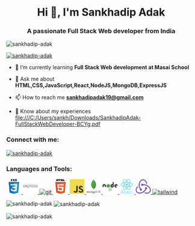<h1 align="center">Hi 👋, I'm Sankhadip Adak</h1>
<h3 align="center">A passionate Full Stack Web developer from India</h3>

<p align="left"> <img src="https://komarev.com/ghpvc/?username=sankhadip-adak&label=Profile%20views&color=0e75b6&style=flat" alt="sankhadip-adak" /> </p>

<p align="left"> <a href="https://github.com/ryo-ma/github-profile-trophy"><img src="https://github-profile-trophy.vercel.app/?username=sankhadip-adak" alt="sankhadip-adak" /></a> </p>

- 🌱 I’m currently learning **Full Stack Web development at Masai School**

- 💬 Ask me about **HTML,CSS,JavaScript,React,NodeJS,MongoDB,ExpressJS**

- 📫 How to reach me **sankhadipadak19@gmail.com**

- 📄 Know about my experiences [file:///C:/Users/sankh/Downloads/SankhadipAdak-FullStackWebDeveloper-BCYg.pdf](file:///C:/Users/sankh/Downloads/SankhadipAdak-FullStackWebDeveloper-BCYg.pdf)

<h3 align="left">Connect with me:</h3>
<p align="left">
<a href="https://linkedin.com/in/sankhadip-adak" target="blank"><img align="center" src="https://raw.githubusercontent.com/rahuldkjain/github-profile-readme-generator/master/src/images/icons/Social/linked-in-alt.svg" alt="sankhadip-adak" height="30" width="40" /></a>
</p>

<h3 align="left">Languages and Tools:</h3>
<p align="left"> <a href="https://www.w3schools.com/css/" target="_blank" rel="noreferrer"> <img src="https://raw.githubusercontent.com/devicons/devicon/master/icons/css3/css3-original-wordmark.svg" alt="css3" width="40" height="40"/> </a> <a href="https://expressjs.com" target="_blank" rel="noreferrer"> <img src="https://raw.githubusercontent.com/devicons/devicon/master/icons/express/express-original-wordmark.svg" alt="express" width="40" height="40"/> </a> <a href="https://git-scm.com/" target="_blank" rel="noreferrer"> <img src="https://www.vectorlogo.zone/logos/git-scm/git-scm-icon.svg" alt="git" width="40" height="40"/> </a> <a href="https://www.w3.org/html/" target="_blank" rel="noreferrer"> <img src="https://raw.githubusercontent.com/devicons/devicon/master/icons/html5/html5-original-wordmark.svg" alt="html5" width="40" height="40"/> </a> <a href="https://developer.mozilla.org/en-US/docs/Web/JavaScript" target="_blank" rel="noreferrer"> <img src="https://raw.githubusercontent.com/devicons/devicon/master/icons/javascript/javascript-original.svg" alt="javascript" width="40" height="40"/> </a> <a href="https://www.mongodb.com/" target="_blank" rel="noreferrer"> <img src="https://raw.githubusercontent.com/devicons/devicon/master/icons/mongodb/mongodb-original-wordmark.svg" alt="mongodb" width="40" height="40"/> </a> <a href="https://nodejs.org" target="_blank" rel="noreferrer"> <img src="https://raw.githubusercontent.com/devicons/devicon/master/icons/nodejs/nodejs-original-wordmark.svg" alt="nodejs" width="40" height="40"/> </a> <a href="https://reactjs.org/" target="_blank" rel="noreferrer"> <img src="https://raw.githubusercontent.com/devicons/devicon/master/icons/react/react-original-wordmark.svg" alt="react" width="40" height="40"/> </a> <a href="https://redux.js.org" target="_blank" rel="noreferrer"> <img src="https://raw.githubusercontent.com/devicons/devicon/master/icons/redux/redux-original.svg" alt="redux" width="40" height="40"/> </a> <a href="https://tailwindcss.com/" target="_blank" rel="noreferrer"> <img src="https://www.vectorlogo.zone/logos/tailwindcss/tailwindcss-icon.svg" alt="tailwind" width="40" height="40"/> </a> </p>

<p><img align="left" src="https://github-readme-stats.vercel.app/api/top-langs?username=sankhadip-adak&show_icons=true&locale=en&layout=compact" alt="sankhadip-adak" /></p>

<p>&nbsp;<img align="center" src="https://github-readme-stats.vercel.app/api?username=sankhadip-adak&show_icons=true&locale=en" alt="sankhadip-adak" /></p>

<p><img align="center" src="https://github-readme-streak-stats.herokuapp.com/?user=sankhadip-adak&" alt="sankhadip-adak" /></p>
